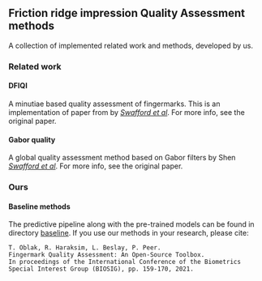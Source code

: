 
## Friction ridge impression Quality Assessment methods

A collection of implemented related work and methods, developed by us. 

### Related work

#### DFIQI 
A minutiae based quality assessment of fingermarks. This is an implementation of paper from by [*Swafford et al*](https://doi.org/10.1016/j.forsciint.2021.110703). For more info, see the original paper. 

#### Gabor quality
A global quality assessment method based on Gabor filters by Shen [*Swafford et al*](https://doi.org/10.1007/3-540-45344-X_39). For more info, see the original paper.

### Ours 

#### Baseline methods 
The predictive pipeline along with the pre-trained models can be found in directory [baseline](baseline). If you use our methods in your research, please cite: 
    
    T. Oblak, R. Haraksim, L. Beslay, P. Peer. 
    Fingermark Quality Assessment: An Open-Source Toolbox. 
    In proceedings of the International Conference of the Biometrics Special Interest Group (BIOSIG), pp. 159-170, 2021.
     
